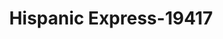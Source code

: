 ---
f_zip-code: 90280
f_state-code: CA
title: Hispanic Express-19417
f_phone: 323-357-3770
f_city-only: South Gate
f_address: 4094 Tweedy Blvd South Gate
f_location-unique-id: '19417'
slug: hispanic-express-19417
updated-on: '2024-05-30T13:46:58.046Z'
created-on: '2024-05-30T13:36:59.803Z'
published-on: '2024-05-30T13:54:32.469Z'
f_city-state: cms/city/south-gate-ca.md
f_company: cms/company/hispanic-express.md
f_state: cms/state/california.md
layout: '[payday-loan].html'
tags: payday-loan
---
